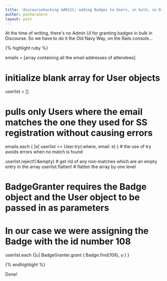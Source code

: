 ```yaml
---
title: 'discoursehacking &#8211; adding Badges to Users, in bulk, in Discourse'
author: pacharanero
layout: post
---
```


At the time of writing, there's no Admin UI for granting badges in bulk in Discourse. So we have to do it the Old Navy Way, on the Rails console...

{% highlight ruby %}

emails = [array containing all the email addresses of attendees]

# initialize blank array for User objects
userlist = [] 

# pulls only Users where the email matches the one they used for SS registration without causing errors
emails.each { |e| userlist << User.try(:where, email: e) } # the use of try avoids errors when no match is found

userlist.reject!(:&empty) # get rid of any non-matches which are an empty entry in the array
userlist.flatten! # flatten the array by one level

# BadgeGranter requires the Badge object and the User object to be passed in as parameters
# In our case we were assigning the Badge with the id number 108
userlist.each {|u| BadgeGranter.grant ( Badge.find(108), u ) }

{% endhighlight %}

Done!